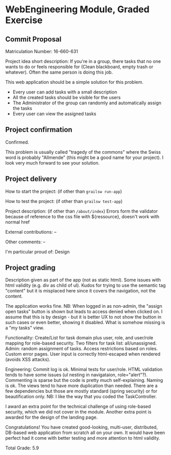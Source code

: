 # WebEngineering Module, Graded Exercise

## Commit Proposal

Matriculation Number: 16-660-631

Project idea short description: 
If you're in a group, there tasks that no one wants to do
or feels responsible for (Clean blackboard, empty trash or whatever).
Often the same person is doing this job.

This web application should be a simple solution for this problem.

* Every user can add tasks with a small description
* All the created tasks should be visible for the users
* The Administrator of the group can randomly and automatically assign the tasks
* Every user can view the assigned tasks


## Project confirmation

Confirmed.

This problem is usually called "tragedy of the commons" where the Swiss word
is probably "Allmende" (this might be a good name for your project).
I look very much forward to see your solution.


## Project delivery <to be filled by student>

How to start the project: (if other than `grailsw run-app`)

How to test the project:  (if other than `grailsw test-app`)

Project description:      (if other than `/about/index`) Errors form the validator because of reference to the css file with ${ressource}, doesn't work with normal href

External contributions:   –  

Other comments:           –  

I'm particular proud of:  Design


## Project grading 

Description given as part of the app (not as static html).
Some issues with html validity (e.g. div as child of ul).
Kudos for trying to use the semantic tag "content" but it is misplaced here since it 
covers the navigation, not the content.

The application works fine. 
NB: When logged in as non-admin, the "assign open tasks" button is shown but leads to
access denied when clicked on. I assume that this is by design - but it is better UX
to not show the button in such cases or even better, showing it disabled.
What is somehow missing is a "my tasks" view.

Functionality:
Create/List for task domain plus user, role, and user/role mapping for role-based security.
Two filters for task list: all/unassigned.
Admin: random assignment of tasks.
Access restrictions based on roles.
Custom error pages.
User input is correctly html-escaped when rendered (avoids XSS attacks).

Engineering:
Commit log is ok.
Minimal tests for user/role.
HTML validation tends to have some issues (ul nesting in navigataion, role="alert"?).
Commenting is sparse but the code is pretty much self-explaining.
Naming is ok.
The views tend to have more duplication than needed.
There are a few dependencies but those are mostly standard (spring security) or
for beautification only.
NB: I like the way that you coded the TaskController.

I award an extra point for the technical challenge of using role-based security,
which we did not cover in the module.
Another extra point is awarded for the design of the landing page. 

Congratulations!
You have created good-looking, multi-user, distributed, DB-based web application
from scratch all on your own. It would have been perfect had it come with better
testing and more attention to html validity.

Total Grade: 5.9






